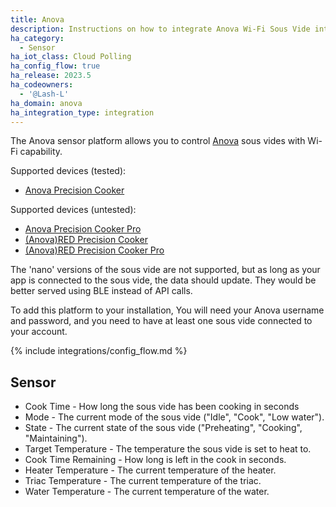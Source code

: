 ```yaml
---
title: Anova
description: Instructions on how to integrate Anova Wi-Fi Sous Vide into home assistant.
ha_category:
  - Sensor
ha_iot_class: Cloud Polling
ha_config_flow: true
ha_release: 2023.5
ha_codeowners:
  - '@Lash-L'
ha_domain: anova
ha_integration_type: integration
---
```


The Anova sensor platform allows you to control [Anova](https://anovaculinary.com/pages/find-your-anova-precision-cooker) sous vides with Wi-Fi capability.

Supported devices (tested):

- [Anova Precision Cooker](https://anovaculinary.com/products/anova-precision-cooker)

Supported devices (untested):

- [Anova Precision Cooker Pro](https://anovaculinary.com/products/anova-precision-cooker-pro)
- [(Anova)RED Precision Cooker](https://anovaculinary.com/products/anova-red-precision-cooker)
- [(Anova)RED Precision Cooker Pro](https://anovaculinary.com/products/anova-red-precision-cooker)

The 'nano' versions of the sous vide are not supported, but as long as your app is connected to the sous vide, the data should update. They would be better served using BLE instead of API calls.

To add this platform to your installation, You will need your Anova username and password, and you need to have at least one sous vide connected to your account.

{% include integrations/config_flow.md %}

## Sensor

- Cook Time - How long the sous vide has been cooking in seconds
- Mode - The current mode of the sous vide ("Idle", "Cook", "Low water").
- State - The current state of the sous vide ("Preheating", "Cooking", "Maintaining").
- Target Temperature - The temperature the sous vide is set to heat to.
- Cook Time Remaining - How long is left in the cook in seconds.
- Heater Temperature - The current temperature of the heater.
- Triac Temperature - The current temperature of the triac.
- Water Temperature - The current temperature of the water.
